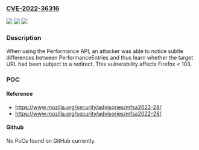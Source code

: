 ### [CVE-2022-36316](https://cve.mitre.org/cgi-bin/cvename.cgi?name=CVE-2022-36316)
![](https://img.shields.io/static/v1?label=Product&message=Firefox&color=blue)
![](https://img.shields.io/static/v1?label=Version&message=%3C%20103%20&color=brighgreen)
![](https://img.shields.io/static/v1?label=Vulnerability&message=Performance%20API%20leaked%20whether%20a%20cross-site%20resource%20is%20redirecting&color=brighgreen)

### Description

When using the Performance API, an attacker was able to notice subtle differences between PerformanceEntries and thus learn whether the target URL had been subject to a redirect. This vulnerability affects Firefox < 103.

### POC

#### Reference
- https://www.mozilla.org/security/advisories/mfsa2022-28/
- https://www.mozilla.org/security/advisories/mfsa2022-28/

#### Github
No PoCs found on GitHub currently.


